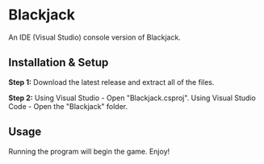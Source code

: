 # Blackjack
An IDE (Visual Studio) console version of Blackjack.

## Installation & Setup
**Step 1:**
Download the latest release and extract all of the files.

**Step 2:**
Using Visual Studio - Open "Blackjack.csproj".
Using Visual Studio Code - Open the "Blackjack" folder.

## Usage
Running the program will begin the game. Enjoy!